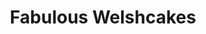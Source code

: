 ---
title: "Fabulous Welshcakes"
url: /cardiff/fabulous-welshcakes-castle-arcade/
shop: Bäckerei
---